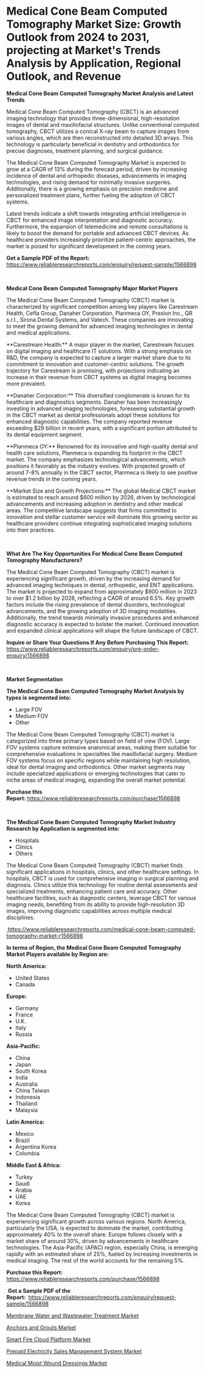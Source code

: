 <p><h1>Medical Cone Beam Computed Tomography Market Size: Growth Outlook from 2024 to 2031, projecting at Market's Trends Analysis by Application, Regional Outlook, and Revenue</h1></p><p><strong>Medical Cone Beam Computed Tomography Market Analysis and Latest Trends</strong></p>
<p><p>Medical Cone Beam Computed Tomography (CBCT) is an advanced imaging technology that provides three-dimensional, high-resolution images of dental and maxillofacial structures. Unlike conventional computed tomography, CBCT utilizes a conical X-ray beam to capture images from various angles, which are then reconstructed into detailed 3D arrays. This technology is particularly beneficial in dentistry and orthodontics for precise diagnoses, treatment planning, and surgical guidance.</p><p>The Medical Cone Beam Computed Tomography Market is expected to grow at a CAGR of 13% during the forecast period, driven by increasing incidence of dental and orthopedic diseases, advancements in imaging technologies, and rising demand for minimally invasive surgeries. Additionally, there is a growing emphasis on precision medicine and personalized treatment plans, further fueling the adoption of CBCT systems. </p><p>Latest trends indicate a shift towards integrating artificial intelligence in CBCT for enhanced image interpretation and diagnostic accuracy. Furthermore, the expansion of telemedicine and remote consultations is likely to boost the demand for portable and advanced CBCT devices. As healthcare providers increasingly prioritize patient-centric approaches, the market is poised for significant development in the coming years.</p></p>
<p><strong>Get a Sample PDF of the Report:&nbsp;</strong> <a href="https://www.reliableresearchreports.com/enquiry/request-sample/1566898">https://www.reliableresearchreports.com/enquiry/request-sample/1566898</a></p>
<p>&nbsp;</p>
<p><strong>Medical Cone Beam Computed Tomography Major Market Players</strong></p>
<p><p>The Medical Cone Beam Computed Tomography (CBCT) market is characterized by significant competition among key players like Carestream Health, Cefla Group, Danaher Corporation, Planmeca OY, Prexion Inc., QR s.r.l., Sirona Dental Systems, and Vatech. These companies are innovating to meet the growing demand for advanced imaging technologies in dental and medical applications.</p><p>**Carestream Health:** A major player in the market, Carestream focuses on digital imaging and healthcare IT solutions. With a strong emphasis on R&D, the company is expected to capture a larger market share due to its commitment to innovation and customer-centric solutions. The growth trajectory for Carestream is promising, with projections indicating an increase in their revenue from CBCT systems as digital imaging becomes more prevalent.</p><p>**Danaher Corporation:** This diversified conglomerate is known for its healthcare and diagnostics segments. Danaher has been increasingly investing in advanced imaging technologies, foreseeing substantial growth in the CBCT market as dental professionals adopt these solutions for enhanced diagnostic capabilities. The company reported revenue exceeding $29 billion in recent years, with a significant portion attributed to its dental equipment segment.</p><p>**Planmeca OY:** Renowned for its innovative and high-quality dental and health care solutions, Planmeca is expanding its footprint in the CBCT market. The company emphasizes technological advancements, which positions it favorably as the industry evolves. With projected growth of around 7-8% annually in the CBCT sector, Planmeca is likely to see positive revenue trends in the coming years.</p><p>**Market Size and Growth Projections:** The global Medical CBCT market is estimated to reach around $600 million by 2026, driven by technological advancements and increasing adoption in dentistry and other medical areas. The competitive landscape suggests that firms committed to innovation and stellar customer service will dominate this growing sector as healthcare providers continue integrating sophisticated imaging solutions into their practices.</p></p>
<p>&nbsp;</p>
<p><strong>What Are The Key Opportunities For Medical Cone Beam Computed Tomography Manufacturers?</strong></p>
<p><p>The Medical Cone Beam Computed Tomography (CBCT) market is experiencing significant growth, driven by the increasing demand for advanced imaging techniques in dental, orthopedic, and ENT applications. The market is projected to expand from approximately $900 million in 2023 to over $1.2 billion by 2028, reflecting a CAGR of around 6.5%. Key growth factors include the rising prevalence of dental disorders, technological advancements, and the growing adoption of 3D imaging modalities. Additionally, the trend towards minimally invasive procedures and enhanced diagnostic accuracy is expected to bolster the market. Continued innovation and expanded clinical applications will shape the future landscape of CBCT.</p></p>
<p><strong>Inquire or Share Your Questions If Any Before Purchasing This Report:</strong> <a href="https://www.reliableresearchreports.com/enquiry/pre-order-enquiry/1566898">https://www.reliableresearchreports.com/enquiry/pre-order-enquiry/1566898</a></p>
<p>&nbsp;</p>
<p><strong>Market Segmentation</strong></p>
<p><strong>The Medical Cone Beam Computed Tomography Market Analysis by types is segmented into:</strong></p>
<p><ul><li>Large FOV</li><li>Medium FOV</li><li>Other</li></ul></p>
<p><p>The Medical Cone Beam Computed Tomography (CBCT) market is categorized into three primary types based on field of view (FOV). Large FOV systems capture extensive anatomical areas, making them suitable for comprehensive evaluations in specialties like maxillofacial surgery. Medium FOV systems focus on specific regions while maintaining high resolution, ideal for dental imaging and orthodontics. Other market segments may include specialized applications or emerging technologies that cater to niche areas of medical imaging, expanding the overall market potential.</p></p>
<p><strong>Purchase this Report:&nbsp;</strong><a href="https://www.reliableresearchreports.com/purchase/1566898">https://www.reliableresearchreports.com/purchase/1566898</a></p>
<p>&nbsp;</p>
<p><strong>The Medical Cone Beam Computed Tomography Market Industry Research by Application is segmented into:</strong></p>
<p><ul><li>Hospitals</li><li>Clinics</li><li>Others</li></ul></p>
<p><p>The Medical Cone Beam Computed Tomography (CBCT) market finds significant applications in hospitals, clinics, and other healthcare settings. In hospitals, CBCT is used for comprehensive imaging in surgical planning and diagnosis. Clinics utilize this technology for routine dental assessments and specialized treatments, enhancing patient care and accuracy. Other healthcare facilities, such as diagnostic centers, leverage CBCT for various imaging needs, benefiting from its ability to provide high-resolution 3D images, improving diagnostic capabilities across multiple medical disciplines.</p></p>
<p><a href="https://www.reliableresearchreports.com/medical-cone-beam-computed-tomography-market-r1566898">&nbsp;https://www.reliableresearchreports.com/medical-cone-beam-computed-tomography-market-r1566898</a></p>
<p><strong>In terms of Region, the Medical Cone Beam Computed Tomography Market Players available by Region are:</strong></p>
<p>
    <p> <strong> North America: </strong>
        <ul>
            <li>United States</li>
            <li>Canada</li>
        </ul>
        </p> 
    <p> <strong> Europe: </strong>
        <ul>
            <li>Germany</li>
            <li>France</li>
            <li>U.K.</li>
            <li>Italy</li>
            <li>Russia</li>
        </ul>
        </p> 
    <p> <strong> Asia-Pacific: </strong>
        <ul>
            <li>China</li>
            <li>Japan</li>
            <li>South Korea</li>
            <li>India</li>
            <li>Australia</li>
            <li>China Taiwan</li>
            <li>Indonesia</li>
            <li>Thailand</li>
            <li>Malaysia</li>
        </ul>
        </p> 
    <p> <strong> Latin America: </strong>
        <ul>
            <li>Mexico</li>
            <li>Brazil</li>
            <li>Argentina Korea</li>
            <li>Colombia</li>
        </ul>
        </p> 
    <p> <strong> Middle East & Africa: </strong>
        <ul>
            <li>Turkey</li>
            <li>Saudi</li>
            <li>Arabia</li>
            <li>UAE</li>
            <li>Korea</li>
        </ul>
    </p>
    </p>
<p><p>The Medical Cone Beam Computed Tomography (CBCT) market is experiencing significant growth across various regions. North America, particularly the USA, is expected to dominate the market, contributing approximately 40% to the overall share. Europe follows closely with a market share of around 30%, driven by advancements in healthcare technologies. The Asia-Pacific (APAC) region, especially China, is emerging rapidly with an estimated share of 25%, fueled by increasing investments in medical imaging. The rest of the world accounts for the remaining 5%.</p></p>
<p><strong>Purchase this Report: </strong><a href="https://www.reliableresearchreports.com/purchase/1566898">https://www.reliableresearchreports.com/purchase/1566898</a></p>
<p>&nbsp;<strong>Get a Sample PDF of the Report:&nbsp;&nbsp;</strong><a href="https://www.reliableresearchreports.com/enquiry/request-sample/1566898">https://www.reliableresearchreports.com/enquiry/request-sample/1566898</a></p>
<p><strong></strong></p>
<p><p><a href="https://issuu.com/reportprime-2/docs/membrane-water-and-wastewater-treat_32441ad520b1b7">Membrane Water and Wastewater Treatment Market</a></p><p><a href="https://issuu.com/reportprime-2/docs/anchors-and-grouts-market-size-2030_4ee545b7fd8531">Anchors and Grouts Market</a></p><p><a href="https://medium.com/@narcisoferry1/smart-fire-cloud-platform-market-overview-regional-outlook-and-competitive-strategies-on-smart-9c085b7c146c?postPublishedType=repub">Smart Fire Cloud Platform Market</a></p><p><a href="https://medium.com/@narcisoferry1/market-insights-global-prepaid-electricity-sales-management-system-market-forecast-and-innovation-6314be2f298b">Prepaid Electricity Sales Management System Market</a></p><p><a href="https://github.com/AshikRahman991/Market-Research-Report-List-1/blob/main/medical-moist-wound-dressings-market.md">Medical Moist Wound Dressings Market</a></p></p>